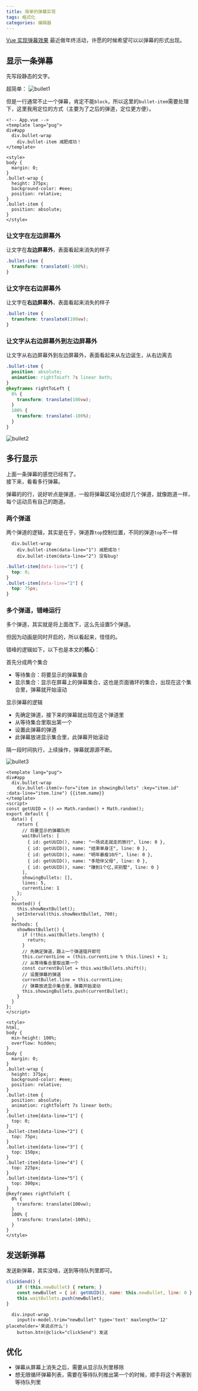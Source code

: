 ```yaml
---
title: 简单的弹幕实现
tags: 格式化
categories: 编辑器
---
```


[Vue 实现弹幕效果](https://segmentfault.com/a/1190000022549145)
最近做年终活动，许愿的时候希望可以以弹幕的形式出现。

## 显示一条弹幕

先写段静态的文字。

超简单：
![bullet1](https://blog-huahua.oss-cn-beijing.aliyuncs.com/blog/code/bullet1.png)

但是一行通常不止一个弹幕，肯定不能`block`，所以这里的`bullet-item`需要处理下，这里我用定位的方式（主要为了之后的弹道，定位更方便）。

```vue
<!-- App.vue -->
<template lang="pug">
div#app
  div.bullet-wrap
    div.bullet-item 减肥成功！
</template>

<style>
body {
  margin: 0;
}
.bullet-wrap {
  height: 375px;
  background-color: #eee;
  position: relative;
}
.bullet-item {
  position: absolute;
}
</style>

```

### 让文字在左边屏幕外

让文字在**左边屏幕外**，表面看起来消失的样子

```css
.bullet-item {
  transform: translateX(-100%);
}
```

### 让文字在右边屏幕外

让文字在**右边屏幕外**，表面看起来消失的样子

```css
.bullet-item {
  transform: translateX(100vw);
}
```

### 让文字从右边屏幕外到左边屏幕外

让文字从右边屏幕外到左边屏幕外，表面看起来从左边诞生，从右边离去

```css
.bullet-item {
  position: absolute;
  animation: rightToLeft 7s linear both;
}
@keyframes rightToLeft {
  0% {
    transform: translate(100vw);
  }
  100% {
    transform: translate(-100%);
  }
}
```

![bullet2](https://blog-huahua.oss-cn-beijing.aliyuncs.com/blog/code/bullet2.gif)

## 多行显示

上面一条弹幕的感觉已经有了。  
接下来，看看多行弹幕。  

弹幕的的行，说好听点是弹道，一般将弹幕区域分成好几个弹道，就像跑道一样，每个运动员有自己的跑道。

### 两个弹道

两个弹道的逻辑，其实是在于，弹道靠`top`控制位置，不同的弹道`top`不一样

```pug
  div.bullet-wrap
    div.bullet-item(data-line="1") 减肥成功！
    div.bullet-item(data-line="2") 没有bug!
```

```css
.bullet-item[data-line="1"] {
  top: 0;
}
.bullet-item[data-line="2"] {
  top: 75px;
}
```

### 多个弹道，错峰运行

多个弹道，其实就是将上面改下，这么先设置5个弹道。

但因为动画是同时开启的，所以看起来，怪怪的。

错峰的逻辑如下，以下也是本文的**核心**：

首先分成两个集合

- 等待集合：将要显示的弹幕集合
- 显示集合：显示在屏幕上的弹幕集合，这也是页面循环的集合，出现在这个集合里，弹幕就开始滚动

显示弹幕的逻辑

- 先确定弹道，接下来的弹幕就出现在这个弹道里
- 从等待集合里取出第一个
- 设置此弹幕的弹道
- 此弹幕放进显示集合里，此弹幕开始滚动

隔一段时间执行，上续操作，弹幕就源源不断。

![bullet3](https://blog-huahua.oss-cn-beijing.aliyuncs.com/blog/code/bullet3.gif)

```vue
<template lang="pug">
div#app
  div.bullet-wrap
    div.bullet-item(v-for="item in showingBullets" :key="item.id" :data-line="item.line") {{item.name}}
</template>
<script>
const getUUID = () => Math.random() + Math.random();
export default {
  data() {
    return {
      // 将要显示的弹幕队列
      waitBullets: [
        { id: getUUID(), name: "一场说走就走的旅行", line: 0 },
        { id: getUUID(), name: "结束单身汪", line: 0 },
        { id: getUUID(), name: "明年暴瘦10斤", line: 0 },
        { id: getUUID(), name: "多陪伴父母", line: 0 },
        { id: getUUID(), name: "赚到1个亿,买别墅", line: 0 }
      ],
      showingBullets: [],
      lines: 5,
      currentLine: 1
    };
  },
  mounted() {
    this.showNextBullet();
    setInterval(this.showNextBullet, 700);
  },
  methods: {
    showNextBullet() {
      if (!this.waitBullets.length) {
        return;
      }
      // 先确定弹道，跟上一个弹道错开即可
      this.currentLine = (this.currentLine % this.lines) + 1;
      // 从等待集合里取出第一个
      const currentBullet = this.waitBullets.shift();
      // 设置弹幕的弹道
      currentBullet.line = this.currentLine;
      // 弹幕放进显示集合里，弹幕开始滚动
      this.showingBullets.push(currentBullet);
    }
  }
};
</script>

<style>
html,
body {
  min-height: 100%;
  overflow: hidden;
}
body {
  margin: 0;
}
.bullet-wrap {
  height: 375px;
  background-color: #eee;
  position: relative;
}
.bullet-item {
  position: absolute;
  animation: rightToleft 7s linear both;
}
.bullet-item[data-line="1"] {
  top: 0;
}
.bullet-item[data-line="2"] {
  top: 75px;
}
.bullet-item[data-line="3"] {
  top: 150px;
}
.bullet-item[data-line="4"] {
  top: 225px;
}
.bullet-item[data-line="5"] {
  top: 300px;
}
@keyframes rightToleft {
  0% {
    transform: translate(100vw);
  }
  100% {
    transform: translate(-100%);
  }
}
</style>

```

## 发送新弹幕

发送新弹幕，其实没啥，送到等待队列里即可。

```js
clickSend() {
    if (!this.newBullet) { return; } 
    const newBullet = { id: getUUID(), name: this.newBullet, line: 0 };
    this.waitBullets.push(newBullet);
}
```

```pug
  div.input-wrap
    input(v-model.trim="newBullet" type='text' maxlength='12' placeholder='来说点什么')
    button.btn(@click="clickSend") 发送
```

## 优化

- 弹幕从屏幕上消失之后，需要从显示队列里移除
- 想无限循环弹幕列表，需要在等待队列推出第一个的时候，顺手将这个再塞到等待队列里